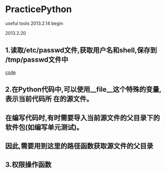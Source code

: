 PracticePython
==============
useful tools
2013.2.14
begin


2013.2.20

1.读取/etc/passwd文件,获取用户名和shell,保存到 /tmp/passwd文件中
---------------------------------------------------------------
[code](https://github.com/Fincalin/PracticePython/blob/master/Homework/check_password.py)


2.在Python代码中,可以使用__file__这个特殊的变量,表示当前代码所 在的源文件。
---------------------------------------------------------------------
在编写代码时,有时需要导入当前源文件的父目录下的软件包(如编写单元测试)。
----------------------------------------------------------------------
因此,需要用到这里的路径函数获取源文件的父目录
----------------------------------------------------------------------  


3.权限操作函数
----------------------------------------------------------------------
